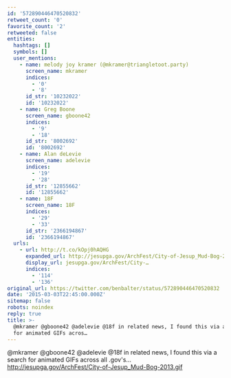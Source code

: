 ```yaml
---
id: '572890446470520832'
retweet_count: '0'
favorite_count: '2'
retweeted: false
entities:
  hashtags: []
  symbols: []
  user_mentions:
    - name: melody joy kramer (@mkramer@triangletoot.party)
      screen_name: mkramer
      indices:
        - '0'
        - '8'
      id_str: '10232022'
      id: '10232022'
    - name: Greg Boone
      screen_name: gboone42
      indices:
        - '9'
        - '18'
      id_str: '8002692'
      id: '8002692'
    - name: Alan deLevie
      screen_name: adelevie
      indices:
        - '19'
        - '28'
      id_str: '12855662'
      id: '12855662'
    - name: 18F
      screen_name: 18F
      indices:
        - '29'
        - '33'
      id_str: '2366194867'
      id: '2366194867'
  urls:
    - url: http://t.co/kOpj0hAQHG
      expanded_url: http://jesupga.gov/ArchFest/City-of-Jesup_Mud-Bog-2013.gif
      display_url: jesupga.gov/ArchFest/City-…
      indices:
        - '114'
        - '136'
original_url: https://twitter.com/benbalter/status/572890446470520832
date: '2015-03-03T22:45:00.000Z'
sitemap: false
robots: noindex
reply: true
title: >-
  @mkramer @gboone42 @adelevie @18f in related news, I found this via a search
  for animated GIFs acros…
---
```


@mkramer @gboone42 @adelevie @18f in related news, I found this via a search for animated GIFs across all .gov's… http://jesupga.gov/ArchFest/City-of-Jesup_Mud-Bog-2013.gif